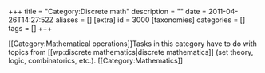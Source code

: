 +++
title = "Category:Discrete math"
description = ""
date = 2011-04-26T14:27:52Z
aliases = []
[extra]
id = 3000
[taxonomies]
categories = []
tags = []
+++

[[Category:Mathematical operations]]Tasks in this category have to do with topics from [[wp:discrete mathematics|discrete mathematics]] (set theory, logic, combinatorics, etc.).
[[Category:Mathematics]]
